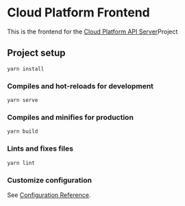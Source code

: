 # Cloud Platform Frontend

This is the frontend for the [Cloud Platform API Server](https://github.com/davidliyutong/cloud-platform-apiserver)Project

## Project setup

```
yarn install
```

### Compiles and hot-reloads for development

```
yarn serve
```

### Compiles and minifies for production

```
yarn build
```

### Lints and fixes files

```
yarn lint
```

### Customize configuration

See [Configuration Reference](https://cli.vuejs.org/config/).